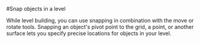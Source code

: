 #Snap objects in a level

While level building, you can use snapping in combination with the move or rotate tools. Snapping an object's pivot point to the grid, a point, or another surface lets you specify precise locations for objects in your level.
